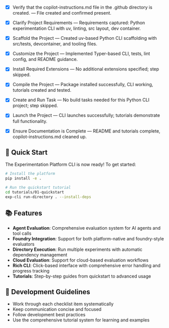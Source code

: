 <!-- Use this file to provide workspace-specific custom instructions to Copilot. For more details, visit https://code.visualstudio.com/docs/copilot/copilot-customization#_use-a-githubcopilotinstructionsmd-file -->
- [x] Verify that the copilot-instructions.md file in the .github directory is created. — File created and confirmed present.

- [x] Clarify Project Requirements — Requirements captured: Python experimentation CLI with uv, linting, src layout, dev container.
	<!-- Ask for project type, language, and frameworks if not specified. Skip if already provided. -->

- [x] Scaffold the Project — Created uv-based Python CLI scaffolding with src/tests, devcontainer, and tooling files.
	<!--
	Ensure that the previous step has been marked as completed.
	Call project setup tool with projectType parameter.
	Run scaffolding command to create project files and folders.
	Use '.' as the working directory.
	If no appropriate projectType is available, search documentation using available tools.
	Otherwise, create the project structure manually using available file creation tools.
	-->

- [x] Customize the Project — Implemented Typer-based CLI, tests, lint config, and README guidance.
	<!--
	Verify that all previous steps have been completed successfully and you have marked the step as completed.
	Develop a plan to modify codebase according to user requirements.
	Apply modifications using appropriate tools and user-provided references.
	Skip this step for "Hello World" projects.
	-->

- [x] Install Required Extensions — No additional extensions specified; step skipped.
	<!-- ONLY install extensions provided mentioned in the get_project_setup_info. Skip this step otherwise and mark as completed. -->

- [x] Compile the Project — Package installed successfully, CLI working, tutorials created and tested.
	<!--
	Verify that all previous steps have been completed.
	Install any missing dependencies.
	Run diagnostics and resolve any issues.
	Check for markdown files in project folder for relevant instructions on how to do this.
	-->

- [x] Create and Run Task — No build tasks needed for this Python CLI project; step skipped.
	<!--
	Verify that all previous steps have been completed.
	Check https://code.visualstudio.com/docs/debugtest/tasks to determine if the project needs a task. If so, use the create_and_run_task to create and launch a task based on package.json, README.md, and project structure.
	Skip this step otherwise.
	 -->

- [x] Launch the Project — CLI launches successfully; tutorials demonstrate full functionality.
	<!--
	Verify that all previous steps have been completed.
	Prompt user for debug mode, launch only if confirmed.
	 -->

- [x] Ensure Documentation is Complete — README and tutorials complete, copilot-instructions.md cleaned up.
	<!--
	Verify that all previous steps have been completed.
	Verify that README.md and the copilot-instructions.md file in the .github directory exists and contains current project information.
	Clean up the copilot-instructions.md file in the .github directory by removing all HTML comments.
	 -->

## 🚀 Quick Start

The Experimentation Platform CLI is now ready! To get started:

```bash
# Install the platform
pip install -e .

# Run the quickstart tutorial
cd tutorials/01-quickstart
exp-cli run-directory . --install-deps
```

## 📚 Features

- **Agent Evaluation**: Comprehensive evaluation system for AI agents and tool calls
- **Foundry Integration**: Support for both platform-native and foundry-style evaluators
- **Directory Execution**: Run multiple experiments with automatic dependency management
- **Cloud Evaluation**: Support for cloud-based evaluation workflows
- **Rich CLI**: Click-based interface with comprehensive error handling and progress tracking
- **Tutorials**: Step-by-step guides from quickstart to advanced usage

## 🎯 Development Guidelines

- Work through each checklist item systematically  
- Keep communication concise and focused
- Follow development best practices
- Use the comprehensive tutorial system for learning and examples
